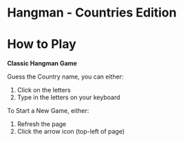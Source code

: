 # Hangman - Countries Edition #

# How to Play #
**Classic Hangman Game**

Guess the Country name, you can either:
1. Click on the letters
2. Type in the letters on your keyboard

To Start a New Game, either:
1. Refresh the page
2. Click the arrow icon (top-left of page)